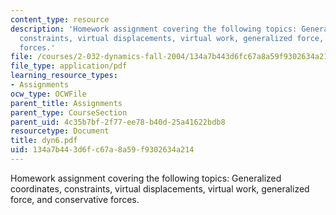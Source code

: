 ```yaml
---
content_type: resource
description: 'Homework assignment covering the following topics: Generalized coordinates,
  constraints, virtual displacements, virtual work, generalized force, and conservative
  forces.'
file: /courses/2-032-dynamics-fall-2004/134a7b443d6fc67a8a59f9302634a214_dyn6.pdf
file_type: application/pdf
learning_resource_types:
- Assignments
ocw_type: OCWFile
parent_title: Assignments
parent_type: CourseSection
parent_uid: 4c35b7bf-2f77-ee78-b40d-25a41622bdb8
resourcetype: Document
title: dyn6.pdf
uid: 134a7b44-3d6f-c67a-8a59-f9302634a214
---
```

Homework assignment covering the following topics: Generalized coordinates, constraints, virtual displacements, virtual work, generalized force, and conservative forces.

